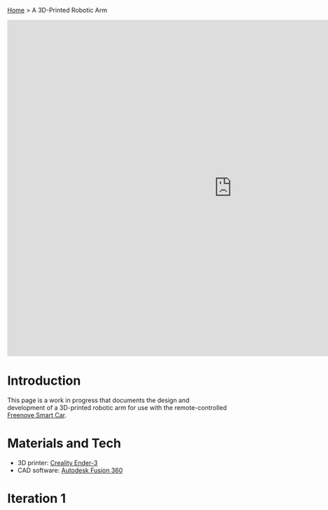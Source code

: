 [Home](../index.md) > A 3D-Printed Robotic Arm 

<iframe src="https://gmail3021534.autodesk360.com/shares/public/SH35dfcQT936092f0e4344f64dd3dcf58a6f?mode=embed" width="1024" height="768" allowfullscreen="true" webkitallowfullscreen="true" mozallowfullscreen="true"  frameborder="0"></iframe>

# Introduction

This page is a work in progress that documents the design and development of a 3D-printed robotic arm for use with the 
remote-controlled [Freenove Smart Car](smart-car.md).

# Materials and Tech

* 3D printer:  [Creality Ender-3](https://www.creality.com/products/ender-3-3d-printer)
* CAD software:  [Autodesk Fusion 360](https://www.autodesk.com/products/fusion-360/personal)

# Iteration 1
